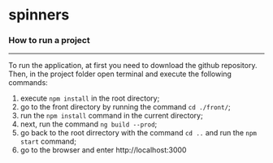 # spinners 
### How to run a project
---
To run the application, at first you need to download the github repository. Then, in the project folder open terminal and execute the following commands: 
1. execute `npm install` in the root directory; 
2. go to the front directory by running the command `cd ./front/`; 
3. run the `npm install` command in the current directory; 
4. next, run the command `ng build --prod`;
5. go back to the root dirrectory with the command `cd ..` and run the `npm start` command; 
6. go to the browser and enter http://localhost:3000

